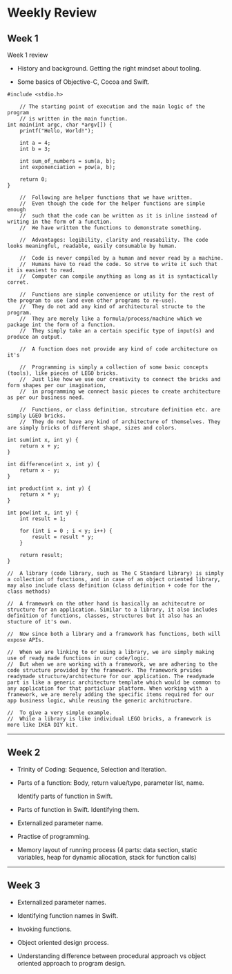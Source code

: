 # Weekly Review

## Week 1

Week 1 review

-   History and background. Getting the right mindset about tooling.

-   Some basics of Objective-C, Cocoa and Swift.

```
#include <stdio.h>

    // The starting point of execution and the main logic of the program
    // is written in the main function.
int main(int argc, char *argv[]) {
    printf("Hello, World!");

    int a = 4;
    int b = 3;

    int sum_of_numbers = sum(a, b);
    int exponenciation = pow(a, b);

    return 0;
}

    //  Following are helper functions that we have written.
    //  Even though the code for the helper functions are simple enough
    //  such that the code can be written as it is inline instead of writing in the form of a function.
    //  We have written the functions to demonstrate something.

    //  Advantages: legibility, clarity and reusability. The code looks meaningful, readable, easily consumable by human.

    //  Code is never compiled by a human and never read by a machine.
    //  Humans have to read the code. So strve to write it such that it is easiest to read.
    //  Computer can compile anything as long as it is syntactically corret.

    //  Functions are simple convenience or utility for the rest of the program to use (and even other programs to re-use).
    //  They do not add any kind of architectural structe to the program.
    //  They are merely like a formula/process/machine which we package int the form of a function.
    //  They simply take an a certain specific type of input(s) and produce an output.

    //  A function does not provide any kind of code architecture on it's 

    //  Programming is simply a collection of some basic concepts (tools), like pieces of LEGO bricks.
    //  Just like how we use our creativity to connect the bricks and form shapes per our imagination,
    //  in programming we connect basic pieces to create architecture as per our business need.

    //  Functions, or class definition, strcuture definition etc. are simply LGEO bricks.
    //  They do not have any kind of architecture of themselves. They are simply bricks of different shape, sizes and colors.

int sum(int x, int y) {
    return x + y;
}

int difference(int x, int y) {
    return x - y;
}

int product(int x, int y) {
    return x * y;
}

int pow(int x, int y) {
    int result = 1;

    for (int i = 0 ; i < y; i++) {
        result = result * y;
    }

    return result;
}

//  A library (code library, such as The C Standard library) is simply a collection of functions, and in case of an object oriented library, may also include class definition (class definition + code for the class methods)

//  A framework on the other hand is basically an achitecutre or structure for an application. Similar to a library, it also includes definition of functions, classes, structures but it also has an stucture of it's own.

//  Now since both a library and a framework has functions, both will expose APIs.

//  When we are linking to or using a library, we are simply making use of ready made functions in our code/logic.
//  But when we are working with a framework, we are adhering to the code structure provided by the framework. The framework prvides readymade structure/architecture for our application. The readymade part is like a generic architecture template which would be common to any application for that particluar platform. When working with a framework, we are merely adding the specific items required for our app business logic, while reusing the generic architructure.

//  To give a very simple example.
//  While a library is like individual LEGO bricks, a framework is more like IKEA DIY kit.
```

---

## Week 2

-   Trinity of Coding: Sequence, Selection and Iteration.

-   Parts of a function: Body, return value/type, parameter list, name.

    Identify parts of function in Swift.

-   Parts of function in Swift. Identifying them.

-   Externalized parameter name.

-   Practise of programming.

-   Memory layout of running process (4 parts: data section, static variables, heap for dynamic allocation, stack for function calls)

---

## Week 3

-   Externalized parameter names.

-   Identifying function names in Swift.

-   Invoking functions.

-   Object oriented design process.

-   Understanding difference between procedural approach vs object oriented approach to program design.

